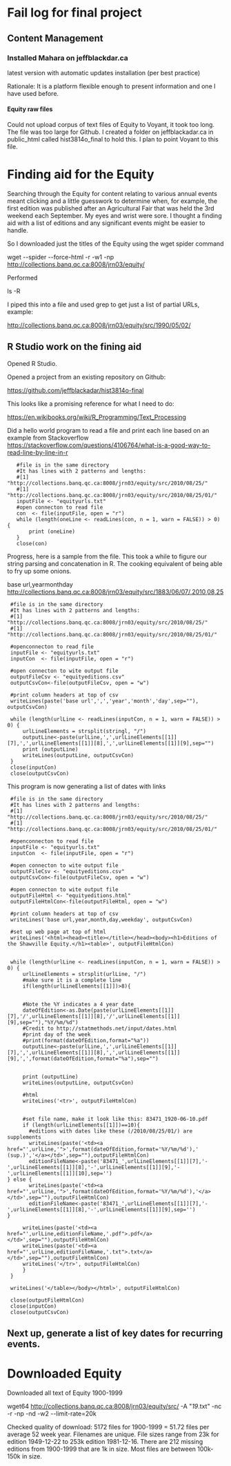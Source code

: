 # Fail log for final project

## Content Management

### Installed Mahara on jeffblackdar.ca

latest version with automatic updates installation (per best practice)

Rationale: It is a platform flexible enough to present information and one I have used before.

#### Equity raw files

Could not upload corpus of text files of Equity to Voyant, it took too long. The file was too large for Github.  I created a folder on jeffblackadar.ca in public_html called hist3814o_final to hold this.  I plan to point Voyant to this file.

# Finding aid for the Equity

Searching through the Equity for content relating to various annual events meant clicking and a little guesswork to determine when, for example, the first edition was published after an Agricultural Fair that was held the 3rd weekend each September.  My eyes and wrist were sore.  I thought a finding aid with a list of editions and any significant events might be easier to handle.

So I downloaded just the titles of the Equity using the wget spider command

wget --spider --force-html -r -w1 -np http://collections.banq.qc.ca:8008/jrn03/equity/

Performed

ls -R 

I piped this into a file and used grep to get just a list of partial URLs, example:

http://collections.banq.qc.ca:8008/jrn03/equity/src/1990/05/02/


## R Studio work on the fining aid

Opened R Studio.

Opened a project from an existing repository on Github:

https://github.com/jeffblackadar/hist3814o-final

This looks like a promising reference for what I need to do:

https://en.wikibooks.org/wiki/R_Programming/Text_Processing

Did a hello world program to read a file and print each line based on an example from Stackoverflow  https://stackoverflow.com/questions/4106764/what-is-a-good-way-to-read-line-by-line-in-r

       #file is in the same directory 
       #It has lines with 2 patterns and lengths:
       #[1] "http://collections.banq.qc.ca:8008/jrn03/equity/src/2010/08/25/"
       #[1] "http://collections.banq.qc.ca:8008/jrn03/equity/src/2010/08/25/01/"
       inputFile <- "equityurls.txt"
       #open connecton to read file
       con  <- file(inputFile, open = "r")
       while (length(oneLine <- readLines(con, n = 1, warn = FALSE)) > 0) {
           print (oneLine)
       } 
       close(con)

Progress, here is a sample from the file.  This took a while to figure our string parsing and concatenation in R. The cooking equivalent of being able to fry up some onions.

base url,yearmonthday
http://collections.banq.qc.ca:8008/jrn03/equity/src/1883/06/07/,2010,08,25

     #file is in the same directory 
     #It has lines with 2 patterns and lengths:
     #[1] "http://collections.banq.qc.ca:8008/jrn03/equity/src/2010/08/25/"
     #[1] "http://collections.banq.qc.ca:8008/jrn03/equity/src/2010/08/25/01/"

     #openconnecton to read file
     inputFile <- "equityurls.txt"
     inputCon  <- file(inputFile, open = "r")

     #open connecton to wite output file
     outputFileCsv <- "equityeditions.csv"
     outputCsvCon<-file(outputFileCsv, open = "w")
     
     #print column headers at top of csv
     writeLines(paste('base url',',','year','month','day',sep=""), outputCsvCon)
     
     while (length(urlLine <- readLines(inputCon, n = 1, warn = FALSE)) > 0) {
         urlLineElements = strsplit(stringl, "/")
         outputLine<-paste(urlLine,',',urlLineElements[[1]][7],',',urlLineElements[[1]][8],',',urlLineElements[[1]][9],sep="")
         print (outputLine)
         writeLines(outputLine, outputCsvCon)
     } 
     close(inputCon)
     close(outputCsvCon)


This program is now generating a list of dates with links

     #file is in the same directory 
     #It has lines with 2 patterns and lengths:
     #[1] "http://collections.banq.qc.ca:8008/jrn03/equity/src/2010/08/25/"
     #[1] "http://collections.banq.qc.ca:8008/jrn03/equity/src/2010/08/25/01/"

     #openconnecton to read file
     inputFile <- "equityurls.txt"
     inputCon  <- file(inputFile, open = "r")

     #open connecton to wite output file
     outputFileCsv <- "equityeditions.csv"
     outputCsvCon<-file(outputFileCsv, open = "w")

     #open connecton to wite output file
     outputFileHtml <- "equityeditions.html"
     outputFileHtmlCon<-file(outputFileHtml, open = "w")

     #print column headers at top of csv
     writeLines('base url,year,month,day,weekday', outputCsvCon)

     #set up web page at top of html
     writeLines('<html><head><title></title></head><body><h1>Editions of the Shawville Equity.</h1><table>', outputFileHtmlCon)


     while (length(urlLine <- readLines(inputCon, n = 1, warn = FALSE)) > 0) {
         urlLineElements = strsplit(urlLine, "/")
         #make sure it is a complete line
         if(length(urlLineElements[[1]])>8){
    
    
         #Note the %Y indicates a 4 year date
         dateOfEdition<-as.Date(paste(urlLineElements[[1]][7],'/',urlLineElements[[1]][8],'/',urlLineElements[[1]][9],sep=""),"%Y/%m/%d")
         #Credit to http://statmethods.net/input/dates.html
         #print day of the week
         #print(format(dateOfEdition,format="%a"))
         outputLine<-paste(urlLine,',',urlLineElements[[1]][7],',',urlLineElements[[1]][8],',',urlLineElements[[1]][9],',',format(dateOfEdition,format="%a"),sep="")
    
    
         print (outputLine)
         writeLines(outputLine, outputCsvCon)
    
         #html
         writeLines('<tr>', outputFileHtmlCon)
    
       
         #set file name, make it look like this: 83471_1920-06-10.pdf
         if (length(urlLineElements[[1]])==10){
           #editions with dates like these (/2010/08/25/01/) are supplements  
           writeLines(paste('<td><a href="',urlLine,'">',format(dateOfEdition,format='%Y/%m/%d'),' (sup.)','</a></td>',sep=""),outputFileHtmlCon)
           editionFileName<-paste('83471_',urlLineElements[[1]][7],'-',urlLineElements[[1]][8],'-',urlLineElements[[1]][9],'-',urlLineElements[[1]][10],sep='')  
    } else {
           writeLines(paste('<td><a href="',urlLine,'">',format(dateOfEdition,format='%Y/%m/%d'),'</a></td>',sep=""),outputFileHtmlCon)
           editionFileName<-paste('83471_',urlLineElements[[1]][7],'-',urlLineElements[[1]][8],'-',urlLineElements[[1]][9],sep='')        
    }

         writeLines(paste('<td><a href="',urlLine,editionFileName,'.pdf">.pdf</a></td>',sep=""),outputFileHtmlCon)
         writeLines(paste('<td><a href="',urlLine,editionFileName,'.txt">.txt</a></td>',sep=""),outputFileHtmlCon)
         writeLines('</tr>', outputFileHtmlCon)
         }
     } 

     writeLines('</table></body></html>', outputFileHtmlCon)

     close(outputFileHtmlCon)
     close(inputCon)
     close(outputCsvCon)

## Next up, generate a list of key dates for recurring events.




# Downloaded Equity

Downloaded all text of Equity 1900-1999

wget64 http://collections.banq.qc.ca:8008/jrn03/equity/src/ -A "*19*.txt" -nc -r -np -nd -w2 --limit-rate=20k

Checked quality of download: 5172 files for 1900-1999 = 51.72 files per average 52 week year.  Filenames are unique. File sizes range from  23k for edition 1949-12-22 to 253k edition 1981-12-16.   There are 212 missing editions from 1900-1999 that are 1k in size. Most files are between 100k-150k in size.

